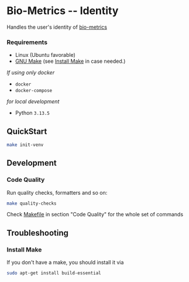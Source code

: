 Bio-Metrics -- Identity
=======================

Handles the user's identity of [bio-metrics](https://github.com/Koubae/bio-metrics)

### Requirements

* Linux (Ubuntu favorable)
* [GNU Make](https://www.gnu.org/software/make/manual/make.html) (see [Install Make](#install-make) in case needed.)

_If using only docker_

* `docker`
* `docker-compose`

_for local development_

* Python `3.13.5`


QuickStart
----------

```bash
make init-venv
```

Development
-----------

### Code Quality

Run quality checks, formatters and so on:

```bash
make quality-checks
```

Check [Makefile](Makefile) in section "Code Quality" for the whole set of commands


Troubleshooting
---------------

### Install Make

If you don't have a make, you should install it via

```bash
sudo apt-get install build-essential
```
